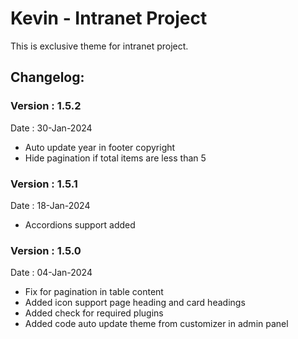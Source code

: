 # Kevin - Intranet Project
This is exclusive theme for intranet project.

## Changelog:

### Version : 1.5.2
Date : 30-Jan-2024
- Auto update year in footer copyright
- Hide pagination if total items are less than 5

### Version : 1.5.1
Date : 18-Jan-2024
- Accordions support added


### Version : 1.5.0
Date : 04-Jan-2024
- Fix for pagination in table content
- Added icon support page heading and card headings
- Added check for required plugins
- Added code auto update theme from customizer in admin panel
